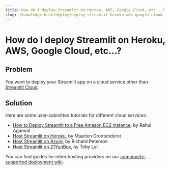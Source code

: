 ```yaml
---
title: How do I deploy Streamlit on Heroku, AWS, Google Cloud, etc...?
slug: /knowledge-base/deploy/deploy-streamlit-heroku-aws-google-cloud
---
```


# How do I deploy Streamlit on Heroku, AWS, Google Cloud, etc...?

## Problem

You want to deploy your Streamlit app on a cloud service other than [Streamlit Cloud](https://streamlit.io/cloud).

## Solution

Here are some user-submitted tutorials for different cloud services:

- [How to Deploy Streamlit to a Free Amazon EC2 instance](https://towardsdatascience.com/how-to-deploy-a-streamlit-app-using-an-amazon-free-ec2-instance-416a41f69dc3), by Rahul Agarwal
- [Host Streamlit on Heroku](https://towardsdatascience.com/quickly-build-and-deploy-an-application-with-streamlit-988ca08c7e83), by Maarten Grootendorst
- [Host Streamlit on Azure](https://towardsdatascience.com/deploying-a-streamlit-web-app-with-azure-app-service-1f09a2159743), by Richard Peterson
- [Host Streamlit on 21YunBox](https://www.21yunbox.com/docs/#/deploy-streamlit), by Toby Lei

You can find guides for other hosting providers on our [community-supported deployment wiki](https://discuss.streamlit.io/t/streamlit-deployment-guide-wiki/5099).
